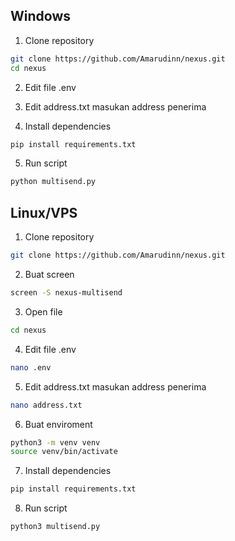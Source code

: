 ## Windows

1. Clone repository
```bash
git clone https://github.com/Amarudinn/nexus.git
cd nexus
```

2. Edit file .env

3. Edit address.txt masukan address penerima 

4. Install dependencies
```bash
pip install requirements.txt
```

5. Run script
```bash
python multisend.py
```


## Linux/VPS

1. Clone repository
```bash
git clone https://github.com/Amarudinn/nexus.git
```

2. Buat screen
```bash
screen -S nexus-multisend
```

3. Open file
```bash
cd nexus
```

4. Edit file .env
```bash
nano .env
```

5. Edit address.txt masukan address penerima
```bash
nano address.txt
```

6. Buat enviroment
```bash
python3 -m venv venv
source venv/bin/activate
```

7. Install dependencies
```bash
pip install requirements.txt
```

8. Run script
```bash
python3 multisend.py
```
